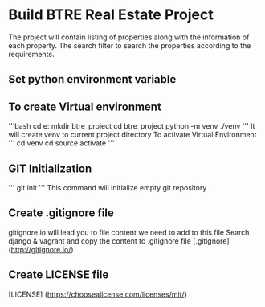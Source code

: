 # Build BTRE Real Estate Project
The project will contain listing of properties along with the information of each property.
The search filter to search the properties according to the requirements.

## Set python environment variable

## To create Virtual environment
'''bash
cd e:
mkdir btre_project
cd btre_project
python -m venv ./venv
'''
It will create venv to current project directory
To activate Virtual Environment
'''
cd venv
cd source
activate
'''

## GIT Initialization
'''
git init
'''
This command will initialize empty git repository

## Create .gitignore file
gitignore.io will lead you to file content we need to add to this file
Search django & vagrant and copy the content to .gitignore file
[.gitignore] (http://gitignore.io/)

## Create LICENSE file
[LICENSE] (https://choosealicense.com/licenses/mit/)
